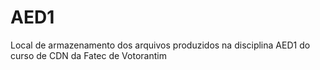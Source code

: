 # AED1
Local de armazenamento dos arquivos produzidos na disciplina AED1 do curso de CDN da Fatec de Votorantim
